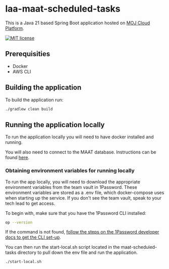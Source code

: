 # laa-maat-scheduled-tasks

This is a Java 21 based Spring Boot application hosted on [MOJ Cloud Platform](https://user-guide.cloud-platform.service.justice.gov.uk/documentation/concepts/about-the-cloud-platform.html).

[![MIT license](https://img.shields.io/badge/License-MIT-blue.svg)](LICENSE)

## Prerequisities
- Docker
- AWS CLI

## Building the application

To build the application run: 
```sh
./gradlew clean build
```

## Running the application locally

To run the application locally you will need to have docker installed and running.

You will also need to connect to the MAAT database. Instructions can be found [here](https://dsdmoj.atlassian.net/wiki/spaces/ASLST/pages/5900402794/Connecting+to+the+MAAT+Database).

### Obtaining environment variables for running locally

To run the app locally, you will need to download the appropriate environment variables from the team
vault in 1Password. These environment variables are stored as a .env file, which docker-compose uses
when starting up the service. If you don't see the team vault, speak to your tech lead to get access.

To begin with, make sure that you have the 1Password CLI installed:

```sh
op --version
```

If the command is not found, [follow the steps on the 1Password developer docs to get the CLI set-up](https://developer.1password.com/docs/cli/get-started/).

You can then run the start-local.sh script located in the maat-scheduled-tasks directory to 
pull down the env file and run the application.

```sh
./start-local.sh
```
